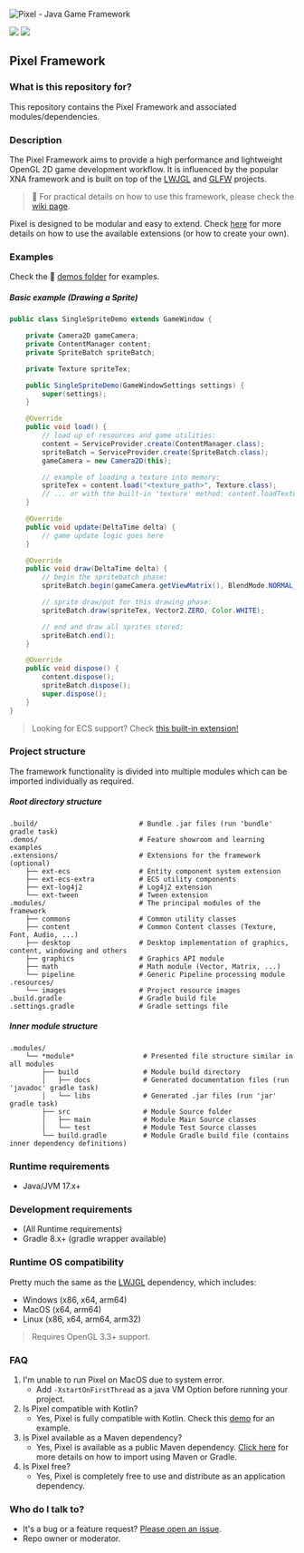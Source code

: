 ![Pixel - Java Game Framework](./.github/IMAGES/banner.png)

![](https://img.shields.io/badge/platform-Windows%20%7C%20Linux%20%7C%20MacOS-lightgrey) ![](https://img.shields.io/badge/java-%3E%3D%2011-green)

## Pixel Framework ##

### What is this repository for? ###

This repository contains the Pixel Framework and associated modules/dependencies.

### Description ###

The Pixel Framework aims to provide a high performance and lightweight OpenGL 2D game development workflow. It is
influenced by the popular XNA framework and is built on top of the [LWJGL](https://www.lwjgl.org/)
and [GLFW](https://www.glfw.org/) projects.

> :book: For practical details on how to use this framework, please check the [wiki page](https://github.com/joafalves/pixel-community/wiki).

Pixel is designed to be modular and easy to extend. Check 
[here](https://github.com/joafalves/pixel-community/wiki/E.-Extensions-Overview) for more details on how to use the 
available extensions (or how to create your own).

### Examples ##

Check the :file_folder: [demos folder](https://github.com/joafalves/pixel-community/tree/devel/demos) for examples.

##### Basic example (Drawing a Sprite) #####

```java
public class SingleSpriteDemo extends GameWindow {

    private Camera2D gameCamera;
    private ContentManager content;
    private SpriteBatch spriteBatch;

    private Texture spriteTex;

    public SingleSpriteDemo(GameWindowSettings settings) {
        super(settings);
    }

    @Override
    public void load() {
        // load up of resources and game utilities:
        content = ServiceProvider.create(ContentManager.class);
        spriteBatch = ServiceProvider.create(SpriteBatch.class);
        gameCamera = new Camera2D(this);

        // example of loading a texture into memory:
        spriteTex = content.load("<texture_path>", Texture.class);
        // ... or with the built-in 'texture' method: content.loadTexture(...)
    }

    @Override
    public void update(DeltaTime delta) {
        // game update logic goes here
    }

    @Override
    public void draw(DeltaTime delta) {
        // begin the spritebatch phase:
        spriteBatch.begin(gameCamera.getViewMatrix(), BlendMode.NORMAL_BLEND);

        // sprite draw/put for this drawing phase:
        spriteBatch.draw(spriteTex, Vector2.ZERO, Color.WHITE);

        // end and draw all sprites stored:
        spriteBatch.end();
    }

    @Override
    public void dispose() {
        content.dispose();
        spriteBatch.dispose();
        super.dispose();
    }
}
```

> Looking for ECS support? Check [this built-in extension!](https://github.com/joafalves/pixel-community/wiki/E1.-ECS-(Entity-Component-System))

### Project structure ###

The framework functionality is divided into multiple modules which can be imported individually as required.

##### Root directory structure #####

    .build/                         # Bundle .jar files (run 'bundle' gradle task)
    .demos/                         # Feature showroom and learning examples
    .extensions/                    # Extensions for the framework (optional)
        ├── ext-ecs                 # Entity component system extension
        ├── ext-ecs-extra           # ECS utility components
        ├── ext-log4j2              # Log4j2 extension
        └── ext-tween               # Tween extension
    .modules/                       # The principal modules of the framework
        ├── commons                 # Common utility classes
        ├── content                 # Common Content classes (Texture, Font, Audio, ...)
        ├── desktop                 # Desktop implementation of graphics, content, windowing and others
        ├── graphics                # Graphics API module
        ├── math                    # Math module (Vector, Matrix, ...)
        └── pipeline                # Generic Pipeline processing module
    .resources/
        └── images                  # Project resource images
    .build.gradle                   # Gradle build file
    .settings.gradle                # Gradle settings file

##### Inner module structure #####

    .modules/
        └── *module*                 # Presented file structure similar in all modules
            ├── build                # Module build directory
            │   ├── docs             # Generated documentation files (run 'javadoc' gradle task)
            │   └── libs             # Generated .jar files (run 'jar' gradle task)
            ├── src                  # Module Source folder
            │   ├── main             # Module Main Source classes
            │   └── test             # Module Test Source classes
            └── build.gradle         # Module Gradle build file (contains inner dependency definitions)

### Runtime requirements ###

- Java/JVM 17.x+

### Development requirements ###

- (All Runtime requirements)
- Gradle 8.x+ (gradle wrapper available)

### Runtime OS compatibility ###

Pretty much the same as the [LWJGL](https://www.lwjgl.org/) dependency, which includes:

- Windows (x86, x64, arm64)
- MacOS (x64, arm64)
- Linux (x86, x64, arm64, arm32)

> Requires OpenGL 3.3+ support.

### FAQ ###

1. I'm unable to run Pixel on MacOS due to system error.
    - Add `-XstartOnFirstThread` as a java VM Option before running your project.
2. Is Pixel compatible with Kotlin?
    - Yes, Pixel is fully compatible with Kotlin. Check
      this [demo](https://github.com/joafalves/pixel-community/tree/devel/demos/kotlin) for an example.
3. Is Pixel available as a Maven dependency?
    - Yes, Pixel is available as a public Maven
      dependency. [Click here](https://github.com/joafalves/pixel-community/wiki/1.-Getting-Started) for more details on
      how to import using Maven or Gradle.
4. Is Pixel free?
    - Yes, Pixel is completely free to use and distribute as an application dependency.

### Who do I talk to? ###

* It's a bug or a feature request? [Please open an issue](https://github.com/joafalves/pixel-community/issues).
* Repo owner or moderator.
